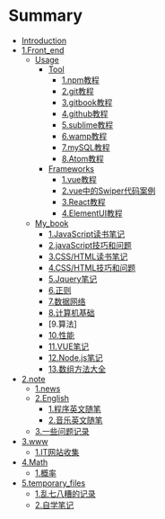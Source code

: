 # Summary

* [Introduction](README.md)
* [1.Front_end]()
    * [Usage]()
        * [Tool]()   
            * [1.npm教程](Front_end/Usage/Tool/npm.md)
            * [2.git教程](Front_end/Usage/Tool/git.md)
            * [3.gitbook教程](Front_end/Usage/Tool/gitbook.md)
            * [4.github教程](Front_end/Usage/Tool/github.md)
            * [5.sublime教程](Front_end/Usage/Tool/sublime.md)
            * [6.wamp教程](Front_end/Usage/Tool/wamp.md)
            * [7.mySQL教程](Front_end/Usage/Tool/mySQL.md)
            * [8.Atom教程](Front_end/Usage/Tool/Atom.md)
        * [Frameworks]()
            * [1.vue教程](Front_end/Usage/Frameworks/vue.md)
            * [2.vue中的Swiper代码案例](Front_end/Usage/Frameworks/useSwiperInVUE.md)
            * [3.React教程](Front_end/Usage/Frameworks/React.md)
            * [4.ElementUI教程](Front_end/Usage/Frameworks/ElementUI.md)
    * [My_book]()
        * [1.JavaScript读书笔记](Front_end/My_book/JavaScript_BOOK.md)
        * [2.javaScript技巧和问题](Front_end/My_book/javaScript技巧和问题.md)
        * [3.CSS/HTML读书笔记](Front_end/My_book/CSS_BOOK.md)
        * [4.CSS/HTML技巧和问题](Front_end/My_book/css技巧和问题.md)
        * [5.Jquery笔记](Front_end/My_book/jquery笔记.md)
        * [6.正则](Front_end/My_book/正则.md)
        * [7.数据网络](Front_end/My_book/数据网络.md)
        * [8.计算机基础](Front_end/My_book/计算机基础.md)
        * [9.算法]
        * [10.性能](Front_end/My_book/性能.md)
        * [11.VUE笔记](Front_end/My_book/VUE笔记.md)
        * [12.Node.js笔记](Front_end/My_book/node笔记.md)
        * [13.数组方法大全](Front_end/My_book/数组方法大全.md)
* [2.note]()
    * [1.news](note/news.md)
    * [2.English]()
        * [1.程序英文随笔](note/English/Sentence.md)
        * [2.音乐英文随笔](note/English/music.md)
    * [3.一些问题记录](note/question.md)
* [3.www]()
    * [1.IT网站收集](www/IT网站收集.md)
* [4.Math]()
    * [1.概率](Math/概率学.md)
* [5.temporary_files]()
    * [1.乱七八糟的记录](temporary_files/乱七八糟的记录.md)
    * [2.自学笔记](temporary_files/自学笔记.md)

